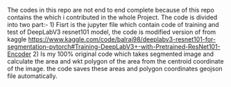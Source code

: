 The codes in this repo are not end to end complete because of this repo contains the which i contributed in the whole Project.
The code is divided into two part:- 1) Fisrt is the jupyter file which contain code of training and test of DeepLabV3 resnet101 model, the code is modified version of from kaggle https://www.kaggle.com/code/balraj98/deeplabv3-resnet101-for-segmentation-pytorch#Training-DeepLabV3+-with-Pretrained-ResNet101-Encoder
2) Is my 100% original code which takes segmented image and calculate the area and wkt polygon of the area from the centroid coordinate of the image. the code saves these areas and polygon coordinates geojson file automatically.
